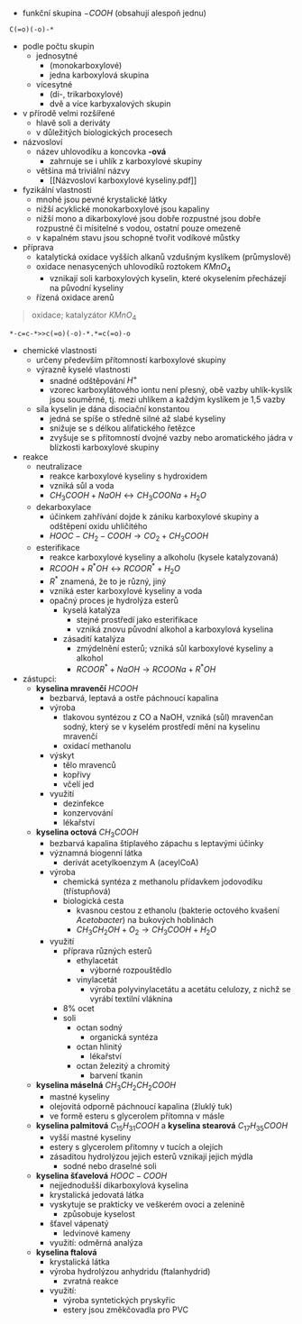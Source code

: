 - funkční skupina $-COOH$ (obsahují alespoň jednu)
```smiles 
C(=o)(-o)-*
```
- podle počtu skupin
	- jednosytné
		- (monokarboxylové)
		- jedna karboxylová skupina
	- vícesytné
		- (di-, trikarboxylové)
		- dvě a více karbyxalových skupin
- v přírodě velmi rozšířené
	- hlavě soli a deriváty
	- v důležitých biologických procesech
- názvosloví
	- název uhlovodíku a koncovka **-ová**
		- zahrnuje se i uhlík z karboxylové skupiny
	- většina má triviální názvy
		- [[Názvosloví karboxylové kyseliny.pdf]]
- fyzikální vlastnosti
	- mnohé jsou pevné krystalické látky
	- nižší acyklické monokarboxylové jsou kapaliny
	- nižší mono a dikarboxylové jsou dobře rozpustné jsou dobře rozpustné či mísitelné s vodou, ostatní pouze omezeně
	- v kapalném stavu jsou schopné tvořit vodíkové můstky
- příprava
	- katalytická oxidace vyšších alkanů vzdušným kyslíkem (průmyslově)
	- oxidace nenasycených uhlovodíků roztokem $KMnO_{4}$
		- vznikají soli karboxylových kyselin, které okyselením přecházejí na původní kyseliny
	- řízená oxidace arenů
>oxidace; katalyzátor $KMnO_{4}$
```smiles 
*-c=c-*>>c(=o)(-o)-*.*=c(=o)-o
```
- chemické vlastnosti
	- určeny především přítomností karboxylové skupiny
	- výrazně kyselé vlastnosti
		- snadné odštěpování $H^+$
		- vzorec karboxylátového iontu není přesný, obě vazby uhlík-kyslík jsou souměrné, tj. mezi uhlíkem a každým kyslíkem je 1,5 vazby
	- síla kyselin je dána disociační konstantou
		- jedná se spíše o středně silné až slabé kyseliny
		- snižuje se s délkou alifatického řetězce
		- zvyšuje se s přítomností dvojné vazby nebo aromatického jádra v blízkosti karboxylové skupiny
- reakce
	- neutralizace
		- reakce karboxylové kyseliny s hydroxidem
		- vzniká sůl a voda
		- $CH_{3}COOH + NaOH \leftrightarrow CH_{3}COONa + H_{2}O$
	- dekarboxylace
		- účinkem zahřívání dojde k zániku karboxylové skupiny a odštěpení oxidu uhličitého
		- $HOOC-CH_{2}-COOH\to CO_{2}+CH_3COOH$
	- esterifikace
		- reakce karboxylové kyseliny a alkoholu (kysele katalyzovaná)
		- $RCOOH+R^{*}OH\leftrightarrow RCOOR^{*}+H_{2}O$
		- $R^*$ znamená, že to je různý, jiný
		- vzniká ester karboxylové kyseliny a voda
		- opačný proces je hydrolýza esterů
			- kyselá katalýza
				- stejné prostředí jako esterifikace
				- vzniká znovu původní alkohol a karboxylová kyselina
			- zásadití katalýza
				- zmýdelnění esterů; vzniká sůl karboxylové kyseliny a alkohol
				- $RCOOR^*+NaOH\to RCOONa+R^*OH$
- zástupci:
	- **kyselina mravenčí** $HCOOH$
		- bezbarvá, leptavá a ostře páchnoucí kapalina
		- výroba
			- tlakovou syntézou z CO a NaOH, vzniká (sůl) mravenčan sodný, který se v kyselém prostředí mění na kyselinu mravenčí
			- oxidací methanolu
		- výskyt
			- tělo mravenců
			- kopřivy
			- včelí jed
		- využití
			- dezinfekce
			- konzervování
			- lékařství
	- **kyselina octová** $CH_3COOH$
		- bezbarvá kapalina štiplavého zápachu s leptavými účinky
		- významná biogenní látka
			- derivát acetylkoenzym A (aceylCoA)
		- výroba
			- chemická syntéza z methanolu přídavkem jodovodíku (třístupňová)
			- biologická cesta
				- kvasnou cestou z ethanolu (bakterie octového kvašení *Acetobacter*) na bukových hoblinách
				- $CH_3CH_2OH+O_2\to CH_3COOH+H_2O$
		- využití
			- příprava různých esterů
				- ethylacetát
					- výborné rozpouštědlo
				- vinylacetát
					- výroba polyvinylacetátu a acetátu celulozy, z nichž se vyrábí textilní vláknina
			- 8% ocet
			- soli
				- octan sodný
					- organická syntéza
				- octan hlinitý
					- lékařství
				- octan železitý a chromitý
					- barvení tkanin
	- **kyselina máselná** $CH_3CH_2CH_2COOH$
		- mastné kyseliny
		- olejovitá odporně páchnoucí kapalina (žluklý tuk)
		- ve formě esteru s glycerolem přítomna v másle
	- **kyselina palmitová** $C_{15}H_{31}COOH$ a **kyselina stearová** $C_{17}H_{35}COOH$
		- vyšší mastné kyseliny
		- estery s glycerolem přítomny v tucích a olejích
		- zásaditou hydrolýzou jejich esterů vznikají jejich mýdla
			- sodné nebo draselné soli
	- **kyselina šťavelová** $HOOC - COOH$
		- nejjednodušší dikarboxylová kyselina
		- krystalická jedovatá látka
		- vyskytuje se prakticky ve veškerém ovoci a zelenině
			- způsobuje kyselost
		- šťavel vápenatý
			- ledvinové kameny
		- využití: odměrná analýza
	- **kyselina ftalová**
		- krystalická látka
		- výroba hydrolýzou anhydridu (ftalanhydrid)
			- zvratná reakce
		- využití:
			- výroba syntetických pryskyřic
			- estery jsou změkčovadla pro PVC